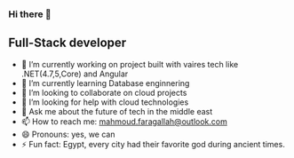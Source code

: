 ### Hi there 👋
## Full-Stack developer

- 🔭 I’m currently working on project built with vaires tech like .NET(4.7,5,Core) and Angular
- 🌱 I’m currently learning Database enginnering
- 👯 I’m looking to collaborate on cloud projects
- 🤔 I’m looking for help with cloud technologies
- 💬 Ask me about the future of tech in the middle east
- 📫 How to reach me: mahmoud.faragallah@outlook.com
- 😄 Pronouns: yes, we can
- ⚡ Fun fact: Egypt, every city had their favorite god during ancient times.

